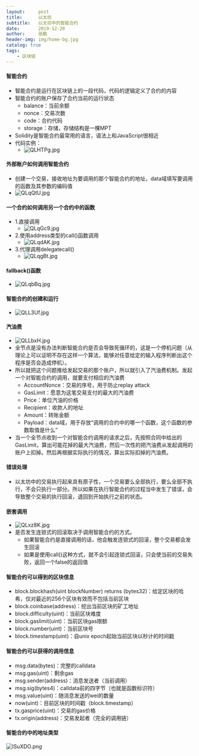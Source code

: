 ```yaml
---
layout:     post 
title:      以太坊
subtitle:   以太坊中的智能合约
date:       2019-12-20
author:     张鹏
header-img: img/home-bg.jpg
catalog: true   
tags:                         
    - 区块链
---
```


#### 智能合约

- 智能合约是运行在区块链上的一段代码，代码的逻辑定义了合约的内容
- 智能合约的账户保存了合约当前的运行状态
   - balance：当前余额
   - nonce：交易次数
   - code：合约代码
   - storage：存储，存储结构是一棵MPT
- Solidity是智能合约最常用的语言，语法上和JavaScript很相近
- 代码实例：
   - ![QLHTPg.jpg](https://s2.ax1x.com/2019/12/20/QLHTPg.jpg)

#### 外部账户如何调用智能合约

- 创建一个交易，接收地址为要调用的那个智能合约的地址，data域填写要调用的函数及其参数的编码值
- ![QLqQtU.jpg](https://s2.ax1x.com/2019/12/20/QLqQtU.jpg)

#### 一个合约如何调用另一个合约中的函数

- 1.直接调用
   - ![QLqGc9.jpg](https://s2.ax1x.com/2019/12/20/QLqGc9.jpg)
- 2.使用address类型的call()函数调用
   - ![QLqdAK.jpg](https://s2.ax1x.com/2019/12/20/QLqdAK.jpg)
- 3.代理调用delegatecall()
   - ![QLqgBt.jpg](https://s2.ax1x.com/2019/12/20/QLqgBt.jpg)

#### fallback()函数

- ![QLqbBq.jpg](https://s2.ax1x.com/2019/12/20/QLqbBq.jpg)

#### 智能合约的创建和运行

- ![QLL3Uf.jpg](https://s2.ax1x.com/2019/12/20/QLL3Uf.jpg)

#### 汽油费

- ![QLLbxH.jpg](https://s2.ax1x.com/2019/12/20/QLLbxH.jpg)
- 全节点是没有办法判断智能合约是否会导致死循环的，这是一个停机问题（从理论上可以证明不存在这样一个算法，能够对任意给定的输入程序判断出这个程序是否会造成停机）。
- 所以就把这个问题推给发起交易的那个账户，所以就引入了汽油费机制。发起一个对智能合约的调用，就要支付相应的汽油费
   - AccountNonce：交易的序号，用于防止replay attack
   - GasLimit：愿意为这笔交易支付的最大的汽油费
   - Price：单位汽油的价格
   - Recipient：收款人的地址
   - Amount：转账金额
   - Payload：data域，用于存放“调用的合约中的哪一个函数，这个函数的参数取值是什么”
- 当一个全节点收到一个对智能合约调用的请求之后，先按照合同中给出的GasLimit，算出可能花掉的最大汽油费，然后一次性的把汽油费从发起调用的账户上扣掉。然后再根据实际执行的情况，算出实际扣掉的汽油费。

#### 错误处理

- 以太坊中的交易执行起来具有原子性，一个交易要么全部执行，要么全部不执行，不会只执行一部分。所以如果在执行智能合约的过程当中发生了错误，会导致整个交易的执行回滚，退回到开始执行之前的状态。

#### 嵌套调用

- ![QLxz8K.jpg](https://s2.ax1x.com/2019/12/20/QLxz8K.jpg)
- 是否发生连锁式的回滚取决于调用智能合约的方式。
   - 如果智能合约是直接调用的话，他会触发连锁式的回滚，整个交易都会发生回滚
   - 如果是使用call()这种方式，就不会引起连锁式回滚，只会使当前的交易失败，返回一个false的返回值

#### 智能合约可以得到的区块信息

- block.blockhash(uint blockNumber) returns (bytes32)：给定区块的哈希，仅对最近的256个区块有效而不包括当前区块
- block.coinbase(address)：挖出当前区块的矿工地址
- block.difficulty(uint)：当前区块难度
- block.gaslimit(uint)：当前区块gas限额
- block.number(uint)：当前区块号
- block.timestamp(uint)：自unix epoch起始当前区块以秒计的时间戳

#### 智能合约可以获得的调用信息

- msg.data(bytes)：完整的calldata
- msg.gas(uint)：剩余gas
- msg.sender(address)：消息发送者（当前调用）
- msg.sig(bytes4)：calldata前的四字节（也就是函数标识符）
- msg.value(uint)：随消息发送的wei的数量
- now(uint)：目前区块的时间戳（block.timestamp）
- tx.gasprice(uint)：交易的gas价格
- tx.origin(address)：交易发起者（完全的调用链）

#### 智能合约中的地址类型

![lSuXDO.png](https://s2.ax1x.com/2019/12/23/lSuXDO.png)